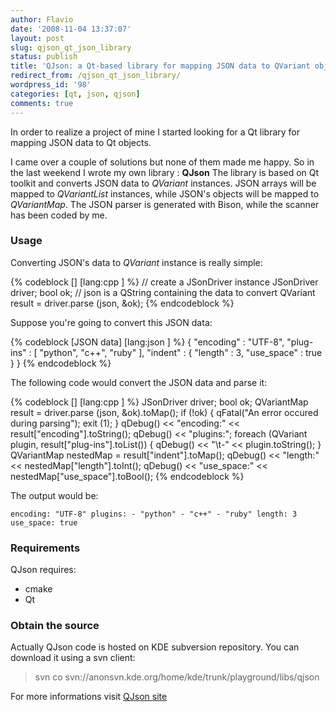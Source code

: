 ```yaml
---
author: Flavio
date: '2008-11-04 13:37:07'
layout: post
slug: qjson_qt_json_library
status: publish
title: 'QJson: a Qt-based library for mapping JSON data to QVariant objects'
redirect_from: /qjson_qt_json_library/
wordpress_id: '98'
categories: [qt, json, qjson]
comments: true
---
```


In order to realize a project of mine I started looking for a Qt library for
mapping JSON data to Qt objects.

I came over a couple of solutions but none of them made me happy. So in the
last weekend I wrote my own library : **QJson** The library is based on Qt
toolkit and converts JSON data to _QVariant_ instances. JSON arrays will be
mapped to _QVariantList_ instances, while JSON's objects will be mapped to
_QVariantMap_. The JSON parser is generated with Bison, while the scanner has
been coded by me.

### Usage

Converting JSON's data to _QVariant_ instance is really simple:

{% codeblock [] [lang:cpp ] %}
// create a JSonDriver instance
JSonDriver driver;
bool ok;
// json is a QString containing the data to convert
QVariant result = driver.parse (json, &ok);
{% endcodeblock %}

Suppose you're going to convert this JSON data:

{% codeblock [JSON data] [lang:json ] %}
{ "encoding" : "UTF-8", "plug-ins" : [ "python", "c++", "ruby" ],
  "indent" : { "length" : 3, "use_space" : true } }
{% endcodeblock %}

The following code would convert the JSON data and parse it:

{% codeblock [] [lang:cpp ] %}
JSonDriver driver;
bool ok;
QVariantMap result = driver.parse (json, &ok).toMap();
if (!ok) {
  qFatal("An error occured during parsing");
  exit (1);
}
qDebug() << "encoding:" << result["encoding"].toString();
qDebug() << "plugins:";
foreach (QVariant plugin, result["plug-ins"].toList()) {
  qDebug() << "\t-" << plugin.toString();
}
QVariantMap nestedMap = result["indent"].toMap();
qDebug() << "length:" << nestedMap["length"].toInt();
qDebug() << "use_space:" << nestedMap["use_space"].toBool();
{% endcodeblock %}

The output would be:

    encoding: "UTF-8" plugins: - "python" - "c++" - "ruby" length: 3 use_space: true

### Requirements

QJson requires:

  * cmake
  * Qt

### Obtain the source

Actually QJson code is hosted on KDE subversion repository. You can download
it using a svn client:

> svn co svn://anonsvn.kde.org/home/kde/trunk/playground/libs/qjson

For more informations visit [QJson site](http://qjson.sourceforge.net)


